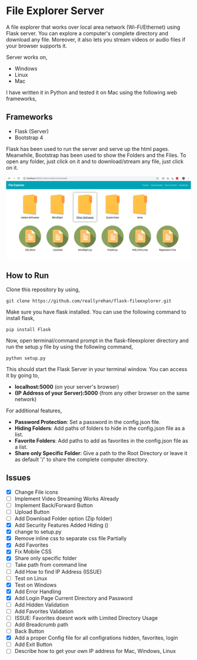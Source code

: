 # File Explorer Server #

A file explorer that works over local area network (Wi-Fi/Ethernet) using Flask server. You can explore a computer's complete directory and download any file. Moreover, it also lets you stream videos or audio files if your browser supports it.

Server works on,
- Windows
- Linux
- Mac

I have written it in Python and tested it on Mac using the following web frameworks,

**Frameworks**
-
- Flask (Server)
- Bootstrap 4 

Flask has been used to run the server and serve up the html pages. Meanwhile, Bootstrap has been used to show the Folders and the Files. To open any folder, just click on it and to download/stream any file, just click on it.

![Demo](demo.png)

**How to Run**
-
Clone this repository by using,
    
    git clone https://github.com/reallyrehan/flask-fileexplorer.git

Make sure you have flask installed. You can use the following command to install flask,

    pip install Flask
    
Now, open terminal/command prompt in the flask-fileexplorer directory and run the setup.y file by using the following command,

    python setup.py
    
This should start the Flask Server in your terminal window. You can access it by going to,
- **localhost:5000** (on your server's browser)
- **(IP Address of your Server):5000** (from any other browser on the same network)

For additional features,

- **Password Protection**: Set a password in the config.json file.
- **Hiding Folders**: Add paths of folders to hide in the config.json file as a list.
- **Favorite Folders**: Add paths to add as favorites in the config.json file as a list.
- **Share only Specific Folder**: Give a path to the Root Directory or leave it as default '/' to share the complete computer directory.



## Issues ##

- [x] Change File icons 
- [ ] Implement Video Streaming Works Already
- [ ] Implement Back/Forward Button 
- [ ] Upload Button	
- [ ] Add Download Folder option (Zip folder)
- [x] Add Security Features Added Hiding ()
- [x] change to setup.py 
- [x] Remove inline css to separate css file Partially 
- [x] Add Favorites 
- [x] Fix Mobile CSS 
- [x] Share only specific folder 
- [ ] Take path from command line
- [ ] Add How to find IP Address (ISSUE)
- [ ] Test on Linux
- [x] Test on Windows
- [x] Add Error Handling 
- [x] Add Login Page Current Directory and Password 
- [ ] Add Hidden Validation
- [ ] Add Favorites Validation
- [ ] ISSUE: Favorites doesnt work with Limited Directory Usage
- [ ] Add Breadcrumb path
- [ ] Back Button
- [x] Add a proper Config file for all configrations hidden, favorites, login 
- [ ] Add Exit Button
- [ ] Describe how to get your own IP address for Mac, Windows, Linux

